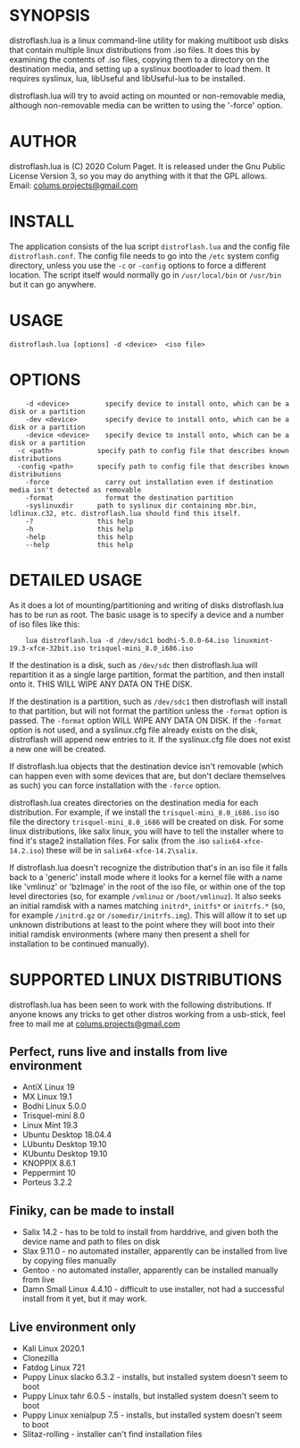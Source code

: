 SYNOPSIS
========

distroflash.lua is a linux command-line utility for making multiboot usb disks that contain multiple linux distributions from .iso files. It does this by examining the contents of .iso files, copying them to a directory on the destination media, and setting up a syslinux bootloader to load them. It requires syslinux, lua, libUseful and libUseful-lua to be installed.

distroflash.lua will try to avoid acting on mounted or non-removable media, although non-removable media can be written to using the '-force' option.


AUTHOR
======

distroflash.lua is (C) 2020 Colum Paget. It is released under the Gnu Public License Version 3, so you may do anything with it that the GPL allows. 
Email: colums.projects@gmail.com



INSTALL
=======

The application consists of the lua script `distroflash.lua` and the config file `distroflash.conf`. The config file needs to go into the `/etc` system config directory, unless you use the `-c` or `-config` options to force a different location. The script itself would normally go in `/usr/local/bin` or `/usr/bin` but it can go anywhere.


USAGE
=====

```
distroflash.lua [options] -d <device>  <iso file>
```

OPTIONS
=======

```
	-d <device>         specify device to install onto, which can be a disk or a partition
	-dev <device>       specify device to install onto, which can be a disk or a partition
	-device <device>    specify device to install onto, which can be a disk or a partition
  -c <path>           specify path to config file that describes known distributions 
  -config <path>      specify path to config file that describes known distributions 
	-force              carry out installation even if destination media isn't detected as removable
	-format             format the destination partition
	-syslinuxdir      path to syslinux dir containing mbr.bin, ldlinux.c32, etc. distroflash.lua should find this itself.
	-?                this help
	-h                this help
	-help             this help
	--help            this help

```


DETAILED USAGE
==============

As it does a lot of mounting/partitioning and writing of disks distroflash.lua has to be run as root. The basic usage is to specify a device and a number of iso files like this:

```
	lua distroflash.lua -d /dev/sdc1 bodhi-5.0.0-64.iso linuxmint-19.3-xfce-32bit.iso trisquel-mini_8.0_i686.iso

```

If the destination is a disk, such as `/dev/sdc` then distroflash.lua will repartition it as a single large partition, format the partition, and then install onto it. THIS WILL WIPE ANY DATA ON THE DISK.

If the destination is a partition, such as `/dev/sdc1` then distroflash will install to that partition, but will not format the partition unless the `-format` option is passed. The `-format` option WILL WIPE ANY DATA ON DISK. If the `-format` option is not used, and a syslinux.cfg file already exists on the disk, distroflash will append new entries to it. If the syslinux.cfg file does not exist a new one will be created.

If distroflash.lua objects that the destination device isn't removable (which can happen even with some devices that are, but don't declare themselves as such) you can force installation with the `-force` option.

distroflash.lua creates directories on the destination media for each distribution. For example, if we install the `trisquel-mini_8.0_i686.iso` iso file the directory `trisquel-mini_8.0_i686` will be created on disk. For some linux distributions, like salix linux, you will have to tell the installer where to find it's stage2 installation files. For salix (from the .iso `salix64-xfce-14.2.iso`) these will be in `salix64-xfce-14.2\salix`.

If distroflash.lua doesn't recognize the distribution that's in an iso file it falls back to a 'generic' install mode where it looks for a kernel file with a name like 'vmlinuz' or 'bzImage' in the root of the iso file, or within one of the top level directories (so, for example `/vmlinuz` or `/boot/vmlinuz`). It also seeks an initial ramdisk with a names matching `initrd*`, `initfs*` or `initrfs.*` (so, for example `/initrd.gz` or `/somedir/initrfs.img`). This will allow it to set up unknown distributions at least to the point where they will boot into their initial ramdisk environments (where many then present a shell for installation to be continued manually).



SUPPORTED LINUX DISTRIBUTIONS
=============================

distroflash.lua has been seen to work with the following distributions. If anyone knows any tricks to get other distros working from a usb-stick, feel free to mail me at colums.projects@gmail.com

## Perfect, runs live and installs from live environment 

  * AntiX Linux 19
  * MX Linux 19.1
  * Bodhi Linux 5.0.0
  * Trisquel-mini 8.0
  * Linux Mint 19.3
  * Ubuntu Desktop 18.04.4
  * LUbuntu Desktop 19.10
  * KUbuntu Desktop 19.10
  * KNOPPIX 8.6.1
  * Peppermint 10
  * Porteus 3.2.2
 
## Finiky, can be made to install
 
  * Salix 14.2                - has to be told to install from harddrive, and given both the device name and path to files on disk
  * Slax 9.11.0               - no automated installer, apparently can be installed from live by copying files manually
  * Gentoo                    - no automated installer, apparently can be installed manually from live
  * Damn Small Linux 4.4.10   - difficult to use installer, not had a successful install from it yet, but it may work.
 
## Live environment only
 
  * Kali Linux 2020.1
  * Clonezilla 
  * Fatdog Linux 721
  * Puppy Linux slacko 6.3.2     - installs, but installed system doesn't seem to boot
  * Puppy Linux tahr 6.0.5       - installs, but installed system doesn't seem to boot
  * Puppy Linux xenialpup 7.5    - installs, but installed system doesn't seem to boot
  * Slitaz-rolling               - installer can't find installation files




